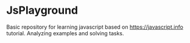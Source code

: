 # JsPlayground
Basic repository for learning javascript based on https://javascript.info tutorial. Analyzing examples and solving tasks.
